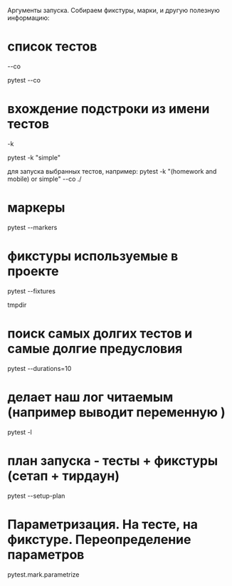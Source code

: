 Аргументы запуска. Собираем фикстуры, марки, и другую полезную информацию:

# список тестов
--co

pytest --co

# вхождение подстроки из имени тестов
-k

pytest -k "simple"

для запуска выбранных тестов, например:
pytest -k "(homework and mobile) or simple" --co ./

# маркеры
pytest --markers

# фикстуры используемые в проекте

pytest --fixtures

tmpdir

# поиск самых долгих тестов и самые долгие предусловия

pytest --durations=10

# делает наш лог читаемым (например выводит переменную )

pytest -l 

# план запуска - тесты + фикстуры (сетап + тирдаун)

pytest --setup-plan

# Параметризация. На тесте, на фикстуре. Переопределение параметров

pytest.mark.parametrize